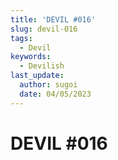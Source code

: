 ```yaml
---
title: 'DEVIL #016'
slug: devil-016
tags:
  - Devil
keywords:
  - Devilish
last_update:
  author: sugoi
  date: 04/05/2023
---
```


# DEVIL #016
